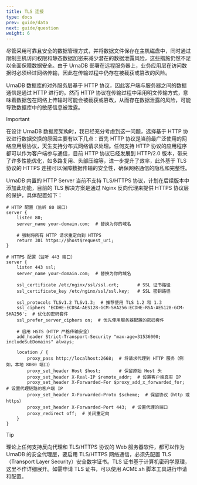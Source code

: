 ```yaml
---
title: TLS 连接
type: docs
prev: guide/data
next: guide/question
weight: 6
---
```


尽管采用可靠且安全的数据管理方式，并将数据文件保存在主机磁盘中，同时通过限制主机访问权限和静态数据加密来减少潜在的数据泄露风险，这些措施仍然不足以全面保障数据安全。由于 UrnaDB 部署在远程服务器上，业务应用层在访问数据时必须经过网络传输，因此在传输过程中仍存在被截获或篡改的风险。

UrnaDB 数据库的对外服务层基于 HTTP 协议，因此客户端与服务器之间的数据通信是通过 HTTP 进行的。然而 HTTP 协议在传输过程中采用明文传输方式，意味着数据包在网络上传输时可能会被截获或篡改，从而存在数据泄露的风险，可能导致数据库中的敏感信息被泄露。

> [!IMPORTANT]
> 在设计 UrnaDB 数据库架构时，我已经充分考虑到这一问题，选择基于 HTTP 协议进行数据交换的原因主要有以下几点：首先 HTTP 协议是当前最广泛使用的网络应用层协议，天生支持分布式网络请求处理。任何支持 HTTP 协议的应用程序都可以作为客户端参与通信，目前 HTTP 协议已经发展到 HTTP/2.0 版本，带来了许多性能优化，如多路复用、头部压缩等，进一步提升了效率，此外基于 TLS 协议的 HTTPS 连接可以保障数据传输的安全性，确保网络通信的隐私和完整性。

UrnaDB 内置的 HTTP Server 当前不支持 TLS/HTTPS 协议，计划在后续版本中添加此功能，目前的 TLS 解决方案是通过 Nginx 反向代理来提供 HTTPS 协议层的保护，具体配置如下：

```nginx
# HTTP 配置（监听 80 端口）
server {
    listen 80;
    server_name your-domain.com;  # 替换为你的域名

    # 强制将所有 HTTP 请求重定向到 HTTPS
    return 301 https://$host$request_uri;
}

# HTTPS 配置（监听 443 端口）
server {
    listen 443 ssl;
    server_name your-domain.com;  # 替换为你的域名

    ssl_certificate /etc/nginx/ssl/ssl.crt;       # SSL 证书路径
    ssl_certificate_key /etc/nginx/ssl/ssl.key;   # SSL 密钥路径

    ssl_protocols TLSv1.2 TLSv1.3;  # 推荐使用 TLS 1.2 和 1.3
    ssl_ciphers 'ECDHE-ECDSA-AES128-GCM-SHA256:ECDHE-RSA-AES128-GCM-SHA256';  # 优化的密码套件
    ssl_prefer_server_ciphers on;  # 优先使用服务器配置的密码套件

    # 启用 HSTS（HTTP 严格传输安全）
    add_header Strict-Transport-Security "max-age=31536000; includeSubDomains" always;

    location / {
        proxy_pass http://localhost:2668;  # 将请求代理到 HTTP 服务（例如，本地 8080 端口）
        proxy_set_header Host $host;       # 保留原始 Host 头
        proxy_set_header X-Real-IP $remote_addr;  # 设置客户端真实 IP
        proxy_set_header X-Forwarded-For $proxy_add_x_forwarded_for;  # 设置代理链路的客户端 IP
        proxy_set_header X-Forwarded-Proto $scheme;  # 保留协议（http 或 https）
        proxy_set_header X-Forwarded-Port 443;  # 设置代理的端口
        proxy_redirect off;  # 关闭重定向
    }
}
```

> [!TIP]
> 理论上任何支持反向代理和 TLS/HTTPS 协议的 Web 服务器软件，都可以作为 UrnaDB 的安全代理层，要启用 TLS/HTTPS 网络通信，必须先配置 TLS（Transport Layer Security）安全数字证书。TLS 证书基于计算机密码学原理，这里不作详细展开。如需申请 TLS 证书，可以使用 ACME.sh 脚本工具进行申请和配置。